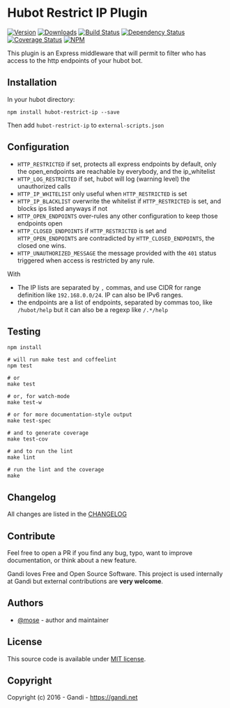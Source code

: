 Hubot Restrict IP Plugin
=================================

[![Version](https://img.shields.io/npm/v/hubot-restrict-ip.svg)](https://www.npmjs.com/package/hubot-restrict-ip)
[![Downloads](https://img.shields.io/npm/dt/hubot-restrict-ip.svg)](https://www.npmjs.com/package/hubot-restrict-ip)
[![Build Status](https://img.shields.io/travis/Gandi/hubot-restrict-ip.svg)](https://travis-ci.org/Gandi/hubot-restrict-ip)
[![Dependency Status](https://gemnasium.com/Gandi/hubot-restrict-ip.svg)](https://gemnasium.com/Gandi/hubot-restrict-ip)
[![Coverage Status](https://img.shields.io/codeclimate/coverage/github/Gandi/hubot-restrict-ip.svg)](https://codeclimate.com/github/Gandi/hubot-restrict-ip/coverage)
[![NPM](https://nodei.co/npm/hubot-restrict-ip.png?downloads=true&downloadRank=true&stars=true)](https://nodei.co/npm/hubot-restrict-ip/)

This plugin is an Express middleware that will permit to filter who has access to the http endpoints of your hubot bot.

Installation
--------------
In your hubot directory:    

    npm install hubot-restrict-ip --save

Then add `hubot-restrict-ip` to `external-scripts.json`


Configuration
-----------------

- `HTTP_RESTRICTED` if set, protects all express endpoints by default, only the open_endpoints are reachable by everybody, and the ip_whitelist
- `HTTP_LOG_RESTRICTED` if set, hubot will log (warning level) the unauthorized calls
- `HTTP_IP_WHITELIST` only useful when `HTTP_RESTRICTED` is set
- `HTTP_IP_BLACKLIST` overwrite the whitelist if `HTTP_RESTRICTED` is set, and blocks ips listed anyways if not
- `HTTP_OPEN_ENDPOINTS` over-rules any other configuration to keep those endpoints open
- `HTTP_CLOSED_ENDPOINTS` if `HTTP_RESTRICTED` is set and `HTTP_OPEN_ENDPOINTS` are contradicted by `HTTP_CLOSED_ENDPOINTS`, the closed one wins.
- `HTTP_UNAUTHORIZED_MESSAGE` the message provided with the `401` status triggered when access is restricted by any rule.

With

- The IP lists are separated by `,` commas, and use CIDR for range definition like `192.168.0.0/24`. IP can also be IPv6 ranges.
- the endpoints are a list of endpoints, separated by commas too, like `/hubot/help` but it can also be a regexp like `/.*/help`

Testing
----------------

    npm install

    # will run make test and coffeelint
    npm test 
    
    # or
    make test
    
    # or, for watch-mode
    make test-w

    # or for more documentation-style output
    make test-spec

    # and to generate coverage
    make test-cov

    # and to run the lint
    make lint

    # run the lint and the coverage
    make

Changelog
---------------
All changes are listed in the [CHANGELOG](CHANGELOG.md)

Contribute
--------------
Feel free to open a PR if you find any bug, typo, want to improve documentation, or think about a new feature. 

Gandi loves Free and Open Source Software. This project is used internally at Gandi but external contributions are **very welcome**. 

Authors
------------
- [@mose](https://github.com/mose) - author and maintainer

License
-------------
This source code is available under [MIT license](LICENSE).

Copyright
-------------
Copyright (c) 2016 - Gandi - https://gandi.net
